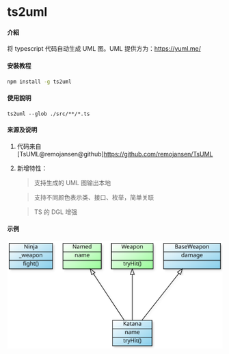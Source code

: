 # ts2uml

#### 介紹

将 typescript 代码自动生成 UML 图。UML 提供方为：https://yuml.me/

#### 安裝教程

```sh
npm install -g ts2uml
```

#### 使用說明

```
ts2uml --glob ./src/**/*.ts
```

#### 来源及说明

1.  代码来自[TsUML@remojansen@github]https://github.com/remojansen/TsUML
2.  新增特性：

    > 支持生成的 UML 图输出本地

    > 支持不同颜色表示类、接口、枚举，简单关联

    > TS 的 DGL 增强

#### 示例

![](/assets/uml_diagram.svg)
